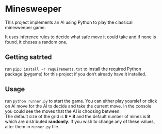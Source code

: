 # Minesweeper

This project implements an AI using Python to play the classical minesweeper game. 

It uses inference rules to decide what safe move it could take and if none is found, it choses a random one.

## Getting satrted
run `pip3 install -r requirements.txt` to install the required Python package (pygame) for this project if you don’t already have it installed.

## Usage
run `python runner.py` to start the game. 
You can either play yourslef or click on AI move for the AI to decide and take the current move. In the console you could see the moves that the AI is choosing between. <br>
The default size of the grid is **8 * 8** and the default number of mines is **8** which are distributed **randomly**. If you wish to change any of these values, alter them in `runner.py` file.